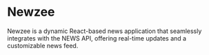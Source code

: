 # Newzee
Newzee is a dynamic React-based news application that seamlessly integrates with the NEWS API, offering real-time updates and a customizable news feed. 
